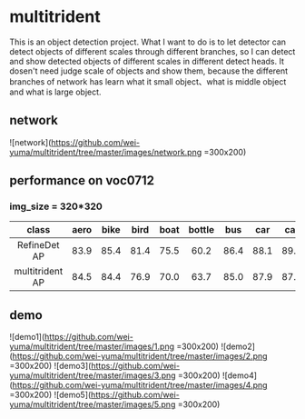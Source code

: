 # multitrident
This is an object detection project. What I want to do is to let detector can detect objects of different scales through different branches, so I can detect and show detected objects of different scales in different detect heads. It dosen't need judge scale of objects and show them, because the different branches of network has learn what it small object、what is middle object and what is large object.
## network
![network](https://github.com/wei-yuma/multitrident/tree/master/images/network.png =300x200)
## performance on voc0712
### img_size = 320*320

|class| aero | bike | bird | boat | bottle | bus | car|cat |chair | cow|table|dog|horse|mbike|person|plant|sheep|sofa|train|Tv|
| :------: | :------: | :------: | :------: | :------: | :------: | :------: | :------: | :------: | :------: | :------: | :------: | :------: | :------: | :------: | :------: | :------: | :------: | :------: | :------: | :------: |
| RefineDet AP | 83.9 | 85.4 | 81.4 | 75.5 | 60.2 | 86.4 | 88.1|89.1 |62.7 | 83.9|77.0|85.4|87.1|86.7|82.6|55.3|82.7|78.5|88.1|79.4|
| multitrident AP |84.5| 84.4 | 76.9 | 70.0 |63.7|85.0| 87.9|87.5|62.2 |80.4|67.7|83.4|87.4|85.2|81.6|50.9|80.9|76.0|84.6|77.4|

## demo

![demo1](https://github.com/wei-yuma/multitrident/tree/master/images/1.png =300x200)
![demo2](https://github.com/wei-yuma/multitrident/tree/master/images/2.png =300x200)
![demo3](https://github.com/wei-yuma/multitrident/tree/master/images/3.png =300x200)
![demo4](https://github.com/wei-yuma/multitrident/tree/master/images/4.png =300x200)
![demo5](https://github.com/wei-yuma/multitrident/tree/master/images/5.png =300x200)
